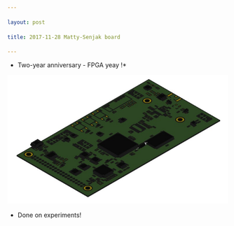 ```yaml
---

layout: post

title: 2017-11-28 Matty-Senjak board

---
```



-   Two-year anniversary - FPGA yeay !\*

![](/include/UniBoard/unimatty-2.png)

-   Done on experiments!


